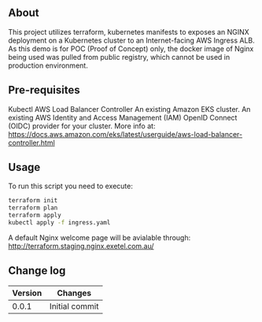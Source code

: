 ## About 
This project utilizes terraform, kubernetes manifests to exposes an NGINX deployment on a Kubernetes cluster to an Internet-facing AWS Ingress ALB. 
As this demo is for POC (Proof of Concept) only, the docker image of Nginx being used was pulled from public registry, which cannot be used in production environment.

## Pre-requisites
Kubectl
AWS Load Balancer Controller
An existing Amazon EKS cluster.
An existing AWS Identity and Access Management (IAM) OpenID Connect (OIDC) provider for your cluster. 
More info at: https://docs.aws.amazon.com/eks/latest/userguide/aws-load-balancer-controller.html

## Usage
To run this script you need to execute:

```bash
terraform init
terraform plan
terraform apply
kubectl apply -f ingress.yaml
```
A default Nginx welcome page will be avialable through: http://terraform.staging.nginx.exetel.com.au/

## Change log

|Version|Changes|
|---|---|
|0.0.1|Initial commit|
